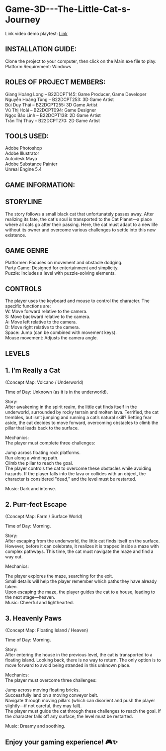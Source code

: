 # Game-3D---The-Little-Cat-s-Journey

Link video demo playtest: [Link](https://drive.google.com/file/d/1Hb_uxHEAxF8wI3EPRfoizG9X9CfkmxxC/view?usp=sharing)

## INSTALLATION GUIDE:  

Clone the project to your computer, then click on the Main.exe file to play.  
Platform Requirement: Windows  


## ROLES OF PROJECT MEMBERS:  

Giang Hoàng Long – B22DCPT145: Game Producer, Game Developer  
Nguyễn Hoàng Tùng – B22DCPT253: 3D Game Artist  
Bùi Duy Thái – B22DCPT255: 3D Game Artist  
Vũ Thị Hoài – B22DCPT094: Game Designer  
Ngọc Bảo Linh – B22DCPT138: 2D Game Artist  
Trần Thị Thủy – B22DCPT270: 2D Game Artist  


## TOOLS USED:  

Adobe Photoshop  
Adobe Illustrator  
Autodesk Maya  
Adobe Substance Painter  
Unreal Engine 5.4  

## GAME INFORMATION:
  
## STORYLINE  
The story follows a small black cat that unfortunately passes away. After realizing its fate, the cat's soul is transported to the Cat Planet—a place where all cats go after their passing. Here, the cat must adapt to a new life without its owner and overcome various challenges to settle into this new existence.

## GAME GENRE  
Platformer: Focuses on movement and obstacle dodging.  
Party Game: Designed for entertainment and simplicity.  
Puzzle: Includes a level with puzzle-solving elements.  

## CONTROLS  
The player uses the keyboard and mouse to control the character. The specific functions are:  
W: Move forward relative to the camera.  
S: Move backward relative to the camera.  
A: Move left relative to the camera.  
D: Move right relative to the camera.  
Space: Jump (can be combined with movement keys).  
Mouse movement: Adjusts the camera angle.  

## LEVELS  
## 1. I’m Really a Cat  
(Concept Map: Volcano / Underworld)  

Time of Day: Unknown (as it is in the underworld).
  
Story:  
After awakening in the spirit realm, the little cat finds itself in the underworld, surrounded by rocky terrain and molten lava. Terrified, the cat trembles, but isn’t jumping and running a cat’s natural skill?
Setting fear aside, the cat decides to move forward, overcoming obstacles to climb the pillar that leads back to the surface.

Mechanics:  
The player must complete three challenges:
  
Jump across floating rock platforms.  
Run along a winding path.  
Climb the pillar to reach the goal.  
The player controls the cat to overcome these obstacles while avoiding hazards. If the player falls into the lava or collides with an object, the character is considered "dead," and the level must be restarted.  
  
Music: Dark and intense.  

## 2. Purr-fect Escape  
(Concept Map: Farm / Surface World)

Time of Day: Morning.  

Story:  
After escaping from the underworld, the little cat finds itself on the surface. However, before it can celebrate, it realizes it is trapped inside a maze with complex pathways. This time, the cat must navigate the maze and find a way out.

Mechanics:  

The player explores the maze, searching for the exit.  
Small details will help the player remember which paths they have already taken.  
Upon escaping the maze, the player guides the cat to a house, leading to the next stage—heaven.  
Music: Cheerful and lighthearted.  
  
## 3. Heavenly Paws  
(Concept Map: Floating Island / Heaven)  

Time of Day: Morning.  

Story:  
After entering the house in the previous level, the cat is transported to a floating island. Looking back, there is no way to return. The only option is to move forward to avoid being stranded in this unknown place.  

Mechanics:  
The player must overcome three challenges:  

Jump across moving floating bricks.  
Successfully land on a moving conveyor belt.  
Navigate through moving pillars (which can disorient and push the player slightly—if not careful, they may fall).  
The player must guide the cat through these challenges to reach the goal. If the character falls off any surface, the level must be restarted.  

Music: Dreamy and soothing.  

## Enjoy your gaming experience! 🎮✨  

